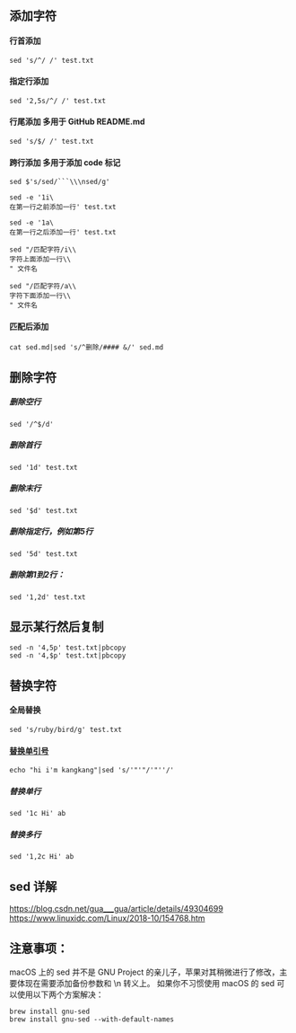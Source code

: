 ## 添加字符  
#### 行首添加
```
sed 's/^/ /' test.txt  
```
#### 指定行添加  
```
sed '2,5s/^/ /' test.txt  
```
#### 行尾添加 多用于 GitHub README.md  
```
sed 's/$/ /' test.txt  
```
#### 跨行添加 多用于添加 code 标记
```
sed $'s/sed/```\\\nsed/g'

sed -e '1i\
在第一行之前添加一行' test.txt

sed -e '1a\
在第一行之后添加一行' test.txt

sed "/匹配字符/i\\
字符上面添加一行\\
" 文件名

sed "/匹配字符/a\\
字符下面添加一行\\
" 文件名
```

#### 匹配后添加
```
cat sed.md|sed 's/^删除/#### &/' sed.md
```

## 删除字符  
##### 删除空行  
```
sed '/^$/d'  
```
##### 删除首行  
```
sed '1d' test.txt  
```
##### 删除末行  
```
sed '$d' test.txt  
```
##### 删除指定行，例如第5行  
```
sed '5d' test.txt  
```
##### 删除第1到2行：  
```
sed '1,2d' test.txt  
```
  
## 显示某行然后复制  
```
sed -n '4,5p' test.txt|pbcopy  
sed -n '4,$p' test.txt|pbcopy  
```
  
## 替换字符  
#### 全局替换  
```
sed 's/ruby/bird/g' test.txt  
```
#### [替换单引号](https://blog.csdn.net/wangbole/article/details/8250271)  
```
echo "hi i'm kangkang"|sed 's/'"'"/'"''/'  
```
##### 替换单行  
```
sed '1c Hi' ab  
```
##### 替换多行  
```
sed '1,2c Hi' ab  
```
  
## sed 详解  
https://blog.csdn.net/gua___gua/article/details/49304699  
https://www.linuxidc.com/Linux/2018-10/154768.htm  

## 注意事项：  
macOS 上的 sed 并不是 GNU Project 的亲儿子，苹果对其稍微进行了修改，主要体现在需要添加备份参数和 \n 转义上。
如果你不习惯使用 macOS 的 sed 可以使用以下两个方案解决：  
```
brew install gnu-sed  
brew install gnu-sed --with-default-names  
```
